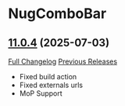 # NugComboBar

## [11.0.4](https://github.com/rgd87/NugComboBar/tree/11.0.4) (2025-07-03)
[Full Changelog](https://github.com/rgd87/NugComboBar/compare/11.0.3...11.0.4) [Previous Releases](https://github.com/rgd87/NugComboBar/releases)

- Fixed build action  
- Fixed externals urls  
- MoP Support  
